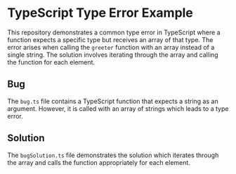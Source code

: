# TypeScript Type Error Example
This repository demonstrates a common type error in TypeScript where a function expects a specific type but receives an array of that type. The error arises when calling the `greeter` function with an array instead of a single string. The solution involves iterating through the array and calling the function for each element. 

## Bug
The `bug.ts` file contains a TypeScript function that expects a string as an argument.  However, it is called with an array of strings which leads to a type error. 

## Solution
The `bugSolution.ts` file demonstrates the solution which iterates through the array and calls the function appropriately for each element.